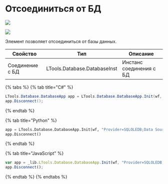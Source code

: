 # Отсоединиться от БД

![](<../../../../.gitbook/assets/image (100) (1) (1) (1) (1).png>)

![](<../../../../.gitbook/assets/отсоединиться от бд.png>)

Элемент позволяет отсоединиться от базы данных.

| Свойство            | Тип                                 | Описание                     |
| ------------------- | ----------------------------------- | ---------------------------- |
| Соединение с БД     | LTools.Database.DatabaseInst        | Инстанс соединения с БД      |
  
{% tabs %}
{% tab title="C#" %}
```csharp
LTools.Database.DatabaseApp app = LTools.Database.DatabaseApp.Init(wf, "Provider=SQLOLEDB;Data Source=<servername>;Initial Catalog=<dbname>;Integrated Security=SSPI");
app.Disconnect();
```
{% endtab %}

{% tab title="Python" %}
```python
app = LTools.Database.DatabaseApp.Init(wf, "Provider=SQLOLEDB;Data Source=<servername>;Initial Catalog=<dbname>;Integrated Security=SSPI")
app.Disconnect()
```
{% endtab %}

{% tab title="JavaScript" %}
```javascript
var app = _lib.LTools.Database.DatabaseApp.Init(wf, "Provider=SQLOLEDB;Data Source=<servername>;Initial Catalog=<dbname>;Integrated Security=SSPI");
app.Disconnect();
```
{% endtab %}
{% endtabs %}
